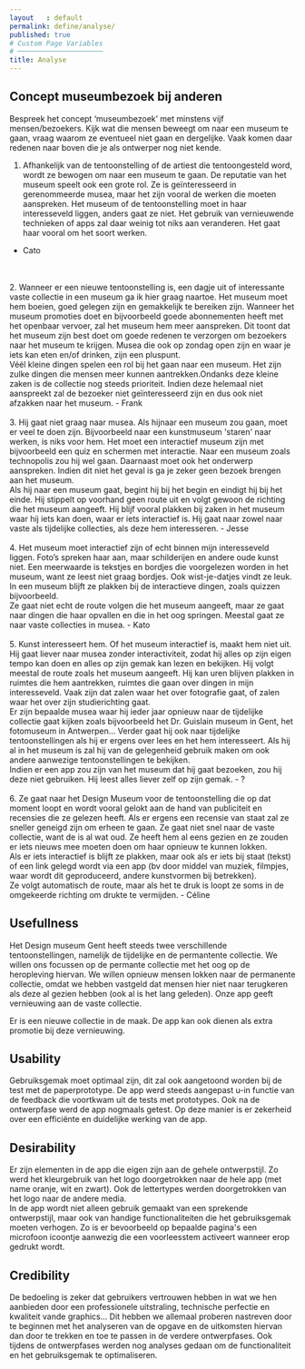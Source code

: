 ```yaml
---
layout   : default
permalink: define/analyse/
published: true
# Custom Page Variables
# ─────────────────────
title: Analyse
---
```

Concept museumbezoek bij anderen
--------------------------------

Bespreek het concept ‘museumbezoek’ met minstens vijf mensen/bezoekers. Kijk wat die mensen beweegt om naar een museum te gaan, vraag waarom ze eventueel niet gaan en dergelijke. Vaak komen daar redenen naar boven die je als ontwerper nog niet kende.

1. Afhankelijk van de tentoonstelling of de artiest die tentoongesteld word, wordt ze bewogen om naar een museum te gaan. De reputatie van het museum speelt ook een grote rol. Ze is geïnteresseerd in gerenommeerde musea, maar het zijn vooral de werken die moeten aanspreken. Het museum of de tentoonstelling moet in haar interesseveld liggen, anders gaat ze niet. Het gebruik van vernieuwende technieken of apps zal daar weinig tot niks aan veranderen. Het gaat haar vooral om het soort werken.
- Cato
<br>
<br>	
2. Wanneer er een nieuwe tentoonstelling is, een dagje uit of interessante vaste collectie in een museum ga ik hier graag naartoe. Het museum moet hem boeien, goed gelegen zijn en gemakkelijk te bereiken zijn. Wanneer het museum promoties doet en bijvoorbeeld goede abonnementen heeft met het openbaar vervoer, zal het museum hem meer aanspreken. Dit toont dat het museum zijn best doet om goede redenen te verzorgen om bezoekers naar het museum te krijgen. Musea die ook op zondag open zijn en waar je iets kan eten en/of drinken, zijn een pluspunt. 
<br>Véél kleine dingen spelen een rol bij het gaan naar een museum. Het zijn zulke dingen die mensen meer kunnen aantrekken.Ondanks deze kleine zaken is de collectie nog steeds prioriteit. Indien deze helemaal niet aanspreekt zal de bezoeker niet geïnteresseerd zijn en dus ook niet afzakken naar het museum.
- Frank
<br>
<br>		
3. Hij gaat niet graag naar musea. Als hijnaar een museum zou gaan, moet er veel te doen zijn. Bijvoorbeeld naar een kunstmuseum 'staren' naar werken, is niks voor hem. Het moet een interactief museum zijn met bijvoorbeeld een quiz en schermen met interactie. Naar een museum zoals technopolis zou hij wel gaan. Daarnaast moet ook het onderwerp aanspreken. Indien dit niet het geval is ga je zeker geen bezoek brengen aan het museum.
<br>Als hij naar een museum gaat, begint hij bij het begin en eindigt hij bij het einde. Hij stippelt op voorhand geen route uit en volgt gewoon de richting die het museum aangeeft. Hij blijf vooral plakken bij zaken in het museum waar hij iets kan doen, waar er iets interactief is. Hij gaat naar zowel naar vaste als tijdelijke collecties, als deze hem interesseren. 
- Jesse
<br>
<br>	
4. Het museum moet interactief zijn of echt binnen mijn interesseveld liggen. Foto’s spreken haar aan, maar schilderijen en andere oude kunst niet. Een meerwaarde is tekstjes en bordjes die voorgelezen worden in het museum, want ze leest niet graag bordjes. Ook wist-je-datjes vindt ze leuk. In een museum blijft ze plakken bij de interactieve dingen, zoals quizzen bijvoorbeeld. 
<br>Ze gaat niet echt de route volgen die het museum aangeeft, maar ze gaat naar dingen die haar opvallen en die in het oog springen. Meestal gaat ze naar vaste collecties in musea.
- Kato 
<br>
<br>	
5. Kunst interesseert hem. Of het museum interactief is, maakt hem niet uit. Hij gaat liever naar musea zonder interactiviteit, zodat hij alles op zijn eigen tempo kan doen en alles op zijn gemak kan lezen en bekijken. Hij volgt meestal de route zoals het museum aangeeft. Hij kan uren blijven plakken in ruimtes die hem aantrekken, ruimtes die gaan over dingen in mijn interesseveld. Vaak zijn dat zalen waar het over fotografie gaat, of zalen waar het over zijn studierichting gaat. 
<br>Er zijn bepaalde musea waar hij ieder jaar opnieuw naar de tijdelijke collectie gaat kijken zoals bijvoorbeeld het Dr. Guislain museum in Gent, het fotomuseum in Antwerpen... Verder gaat hij ook naar tijdelijke tentoonstellingen als hij er ergens over lees en het hem interesseert. Als hij al in het museum is zal hij van de gelegenheid gebruik maken om ook andere aanwezige tentoonstellingen te bekijken. 
<br>Indien er een app zou zijn van het museum dat hij gaat bezoeken, zou hij deze niet gebruiken. Hij leest alles liever zelf op zijn gemak. 
- ?
<br>
<br>	
6. Ze gaat naar het Design Museum voor de tentoonstelling die op dat moment loopt en wordt vooral gelokt aan de hand van publiciteit en recensies die ze gelezen heeft. Als er ergens een recensie van staat zal ze sneller geneigd zijn om erheen te gaan. Ze gaat niet snel naar de vaste collectie, want de is al wat oud. Ze heeft hem al eens gezien en ze zouden er iets nieuws mee moeten doen om haar opnieuw te kunnen lokken. 
<br> Als er iets interactief is blijft ze plakken, maar ook als er iets bij staat (tekst) of een link gelegd wordt via een app (bv door middel van muziek, filmpjes, waar wordt dit geproduceerd, andere kunstvormen bij betrekken). 
<br>Ze volgt automatisch de route, maar als het te druk is loopt ze soms in de omgekeerde richting om drukte te vermijden. 
- Céline

Usefullness
-----------

Het Design museum Gent heeft steeds twee verschillende tentoonstellingen, namelijk de tijdelijke en de permantente collectie. We willen ons focussen op de permante collectie met het oog op de heropleving hiervan. We willen opnieuw mensen lokken naar de permanente collectie, omdat we hebben vastgeld dat mensen hier niet naar terugkeren als deze al gezien hebben (ook al is het lang geleden). Onze app geeft vernieuwing aan de vaste collectie.

Er is een nieuwe collectie in de maak. De app kan ook dienen als extra promotie bij deze vernieuwing.

Usability
---------

Gebruiksgemak moet optimaal zijn, dit zal ook aangetoond worden bij de test met de paperprototype. De app werd steeds aangepast u-in functie van de feedback die voortkwam uit de tests met prototypes. Ook na de ontwerpfase werd de app nogmaals getest. Op deze manier is er zekerheid over een efficiënte en duidelijke werking van de app. 

Desirability
------------

Er zijn elementen in de app die eigen zijn aan de gehele ontwerpstijl. Zo werd het kleurgebruik van het logo doorgetrokken naar de hele app (met name oranje, wit en zwart). Ook de lettertypes werden doorgetrokken van het logo naar de andere media. 
<br>In de app wordt niet alleen gebruik gemaakt van een sprekende ontwerpstijl, maar ook van handige functionaliteiten die het gebruiksgemak moeten verhogen. Zo is er bevoorbeeld op bepaalde pagina's een microfoon icoontje aanwezig die een voorleesstem activeert wanneer erop gedrukt wordt.

Credibility
-----------

De bedoeling is zeker dat gebruikers vertrouwen hebben in wat we hen aanbieden door een professionele uitstraling, technische perfectie en kwaliteit vande graphics... Dit hebben we allemaal proberen nastreven door te beginnen met het analyseren van de opgave en de uitkomsten hiervan dan door te trekken en toe te passen in de verdere ontwerpfases. Ook tijdens de ontwerpfases werden nog analyses gedaan om de functionaliteit en het gebruiksgemak te optimaliseren.


